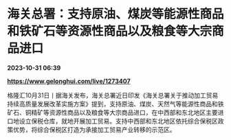 # 海关总署：支持原油、煤炭等能源性商品和铁矿石等资源性商品以及粮食等大宗商品进口

**2023-10-31 06:39**

**https://www.gelonghui.com/live/1273407**

格隆汇10月31日丨据海关发布，海关总署近日印发《海关总署关于推动加工贸易持续高质量发展改革实施方案》提到，支持原油、煤炭、天然气等能源性商品和铁矿石、铜精矿等资源性商品以及粮食等大宗商品进口，在中西部和东北地区主要进口地设立保税仓库，就地开展加工贸易。支持中西部和东北地区依托综合保税区政策优势，将综合保税区打造为承接加工贸易产业转移的示范区。